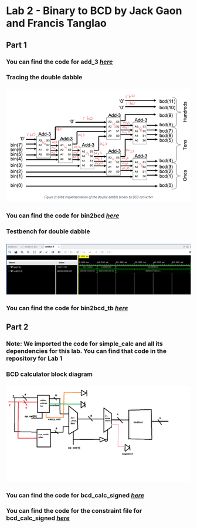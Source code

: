 # Lab 2 - Binary to BCD by Jack Gaon and Francis Tanglao

## Part 1
### You can find the code for add_3 [*here*](https://github.com/fctanglao/DigitalLogicDesignUsingVerilogLabs/blob/main/Lab%202/Part%201/add_3.v)

### Tracing the double dabble
### ![Tracing the double dabble](https://github.com/fctanglao/DigitalLogicDesignUsingVerilogLabs/blob/main/Lab%202/Part%201/double%20dabble%20breakdown.png)
### You can find the code for bin2bcd [*here*](https://github.com/fctanglao/DigitalLogicDesignUsingVerilogLabs/blob/main/Lab%202/Part%201/bin2bcd.v)

### Testbench for double dabble
### ![Testbench](https://github.com/fctanglao/DigitalLogicDesignUsingVerilogLabs/blob/main/Lab%202/Part%201/bin2bcd%20testbench.png)
### You can find the code for bin2bcd_tb [*here*](https://github.com/fctanglao/DigitalLogicDesignUsingVerilogLabs/blob/main/Lab%202/Part%201/bin2bcd_tb.v)

## Part 2
### Note: We imported the code for simple_calc and all its dependencies for this lab. You can find that code in the repository for Lab 1

### BCD calculator block diagram
### ![Block diagram](https://github.com/fctanglao/DigitalLogicDesignUsingVerilogLabs/blob/main/Lab%202/Part%202/bcd%20calculator%20block%20diagram.png)

### You can find the code for bcd_calc_signed [*here*](https://github.com/fctanglao/DigitalLogicDesignUsingVerilogLabs/blob/main/Lab%202/Part%202/bcd_calc_signed.v)
### You can find the code for the constraint file for bcd_calc_signed [*here*](https://github.com/fctanglao/DigitalLogicDesignUsingVerilogLabs/blob/main/Lab%202/Part%202/Nexys-A7-100T-Master.xdc)
